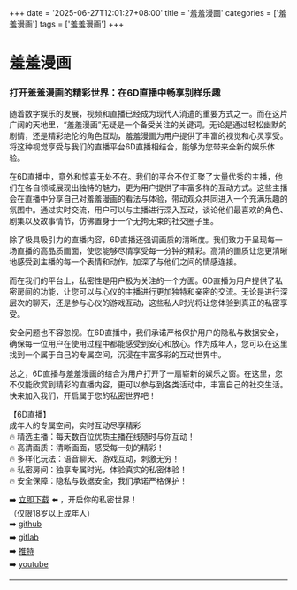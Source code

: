 +++
date = '2025-06-27T12:01:27+08:00'
title = '羞羞漫画'
categories = ['羞羞漫画']
tags = ['羞羞漫画']
+++

# 羞羞漫画

### 打开羞羞漫画的精彩世界：在6D直播中畅享别样乐趣

随着数字娱乐的发展，视频和直播已经成为现代人消遣的重要方式之一。而在这片广阔的天地里，“羞羞漫画”无疑是一个备受关注的关键词。无论是通过轻松幽默的剧情，还是精彩绝伦的角色互动，羞羞漫画为用户提供了丰富的视觉和心灵享受。将这种视觉享受与我们的直播平台6D直播相结合，能够为您带来全新的娱乐体验。

在6D直播中，意外和惊喜无处不在。我们的平台不仅汇聚了大量优秀的主播，他们在各自领域展现出独特的魅力，更为用户提供了丰富多样的互动方式。这些主播会在直播中分享自己对羞羞漫画的看法与体验，带动观众共同进入一个充满乐趣的氛围中。通过实时交流，用户可以与主播进行深入互动，谈论他们最喜欢的角色、剧集以及故事情节，仿佛置身于一个无拘无束的社交圈子里。

除了极具吸引力的直播内容，6D直播还强调画质的清晰度。我们致力于呈现每一场直播的高品质画面，使您能够尽情享受每一分钟的精彩。高清的画质让您更清晰地感受到主播的每一个表情和动作，加深了与他们之间的情感连接。

而在我们的平台上，私密性是用户极为关注的一个方面。6D直播为用户提供了私密房间的功能，让您可以与心仪的主播进行更加独特和亲密的交流。无论是进行深层次的聊天，还是参与心仪的游戏互动，这些私人时光将让您体验到真正的私密享受。

安全问题也不容忽视。在6D直播中，我们承诺严格保护用户的隐私与数据安全，确保每一位用户在使用过程中都能感受到安心和放心。作为成年人，您可以在这里找到一个属于自己的专属空间，沉浸在丰富多彩的互动世界中。

总之，6D直播与羞羞漫画的结合为用户打开了一扇崭新的娱乐之窗。在这里，您不仅能欣赏到精彩的直播内容，更可以参与到各类活动中，丰富自己的社交生活。快来加入我们，开启属于您的私密世界吧！

【6D直播】  
成年人的专属空间，实时互动尽享精彩  
🔥 精选主播：每天数百位优质主播在线随时与你互动！  
🔥 高清画质：清晰画面，感受每一刻的精彩！  
🔥 多样化玩法：语音聊天、游戏互动，刺激无穷！  
🔥 私密房间：独享专属时光，体验真实的私密体验！  
🔥 安全保障：隐私与数据安全，我们承诺严格保护！  

➡️ [立即下载](https://down123.s3.ap-east-1.amazonaws.com/down/down.html?channelCode=blog) ⬅️ ，开启你的私密世界！  
（仅限18岁以上成年人）  
➡️ [github](https://aldult-live.github.io/)  
➡️ [gitlab](https://seo-09598d.gitlab.io/)  
➡️ [推特](https://x.com/wegame33)  
➡️ [youtube](https://www.youtube.com/@6Dlive)  

---

